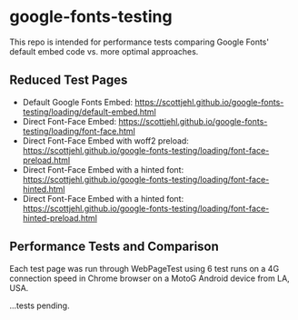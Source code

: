 # google-fonts-testing
This repo is intended for performance tests comparing Google Fonts' default embed code vs. more optimal approaches.

## Reduced Test Pages
- Default Google Fonts Embed: https://scottjehl.github.io/google-fonts-testing/loading/default-embed.html
- Direct Font-Face Embed: https://scottjehl.github.io/google-fonts-testing/loading/font-face.html
- Direct Font-Face Embed with woff2 preload: https://scottjehl.github.io/google-fonts-testing/loading/font-face-preload.html
- Direct Font-Face Embed with a hinted font: https://scottjehl.github.io/google-fonts-testing/loading/font-face-hinted.html
- Direct Font-Face Embed with a hinted font: https://scottjehl.github.io/google-fonts-testing/loading/font-face-hinted-preload.html

## Performance Tests and Comparison

Each test page was run through WebPageTest using 6 test runs on a 4G connection speed in Chrome browser on a MotoG Android device from LA, USA.

...tests pending.
